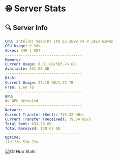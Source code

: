 # 🌐 Server Stats
## 🔍 Server Info
```yaml
CPU: Intel(R) Xeon(R) CPU E5-2699 v4 @ 1420.62MHz
CPU Usage: 8.30%
Cores: 44P | 88T
-----------------------------------
Memory:
Current Usage: 8.31 GB/503.74 GB
Available: 491.98 GB
-----------------------------------
Disk:
Current Usage: 27.18 GB/1.71 TB
Free: 1.60 TB
-----------------------------------
GPU:
No GPU detected
-----------------------------------
Network:
Current Transfer (Sent): 759.32 KB/s
Current Transfer (Received): 79.04 KB/s
Total Sent: 633.28 GB
Total Received: 138.67 GB
-----------------------------------
Uptime:
11d 21h 51m 29s
```
![GitHub Stats](https://img.shields.io/badge/Updated-2025-05-01_15:00:17-blue)